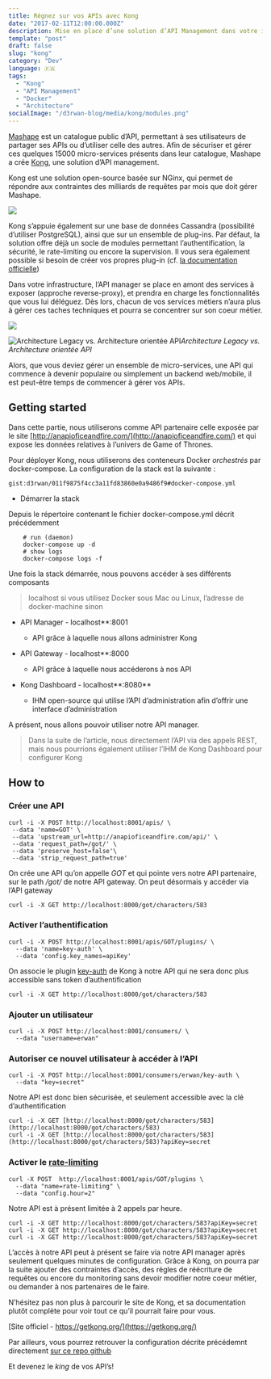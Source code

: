 ```yaml
---
title: Régnez sur vos APIs avec Kong
date: "2017-02-11T12:00:00.000Z"
description: Mise en place d’une solution d’API Management dans votre infrastructure
template: "post"
draft: false
slug: "kong"
category: "Dev"
language: 🇫🇷
tags:
  - "Kong"
  - "API Management"
  - "Docker"
  - "Architecture"
socialImage: "/d3rwan-blog/media/kong/modules.png"
---
```


[Mashape](https://www.mashape.com/) est un catalogue public d’API, permettant à ses utilisateurs de partager ses APIs ou d’utiliser celle des autres. Afin de sécuriser et gérer ces quelques 15000 micro-services présents dans leur catalogue, Mashape a crée [Kong](https://getkong.org/), une solution d’API management.

Kong est une solution open-source basée sur NGinx, qui permet de répondre aux contraintes des milliards de requêtes par mois que doit gérer Mashape.

![](/d3rwan-blog/media/kong/modules.png)

Kong s’appuie également sur une base de données Cassandra (possibilité d’utiliser PostgreSQL), ainsi que sur un ensemble de plug-ins. Par défaut, la solution offre déjà un socle de modules permettant l’authentification, la sécurité, le rate-limiting ou encore la supervision. Il vous sera également possible si besoin de créer vos propres plug-in (cf. [la documentation officielle](https://getkong.org/plugins/)) 

Dans votre infrastructure, l’API manager se place en amont des services à exposer (approche reverse-proxy), et prendra en charge les fonctionnalités que vous lui déléguez. Dès lors, chacun de vos services métiers n’aura plus à gérer ces taches techniques et pourra se concentrer sur son coeur métier.

![](/d3rwan-blog/media/kong/archi-wo-kong.png)

![Architecture Legacy vs. Architecture orientée API](/d3rwan-blog/media/kong/archi-w-kong.png)*Architecture Legacy vs. Architecture orientée API*

Alors, que vous deviez gérer un ensemble de micro-services, une API qui commence à devenir populaire ou simplement un backend web/mobile, il est peut-être temps de commencer à gérer vos APIs.

## Getting started

Dans cette partie, nous utiliserons comme API partenaire celle exposée par le site [http://anapioficeandfire.com/](http://anapioficeandfire.com/) et qui expose les données relatives à l’univers de Game of Thrones.

Pour déployer Kong, nous utiliserons des conteneurs Docker *orchestrés* par docker-compose. La configuration de la stack est la suivante :

`gist:d3rwan/011f9875f4cc3a11fd83860e0a9486f9#docker-compose.yml`

* Démarrer la stack

Depuis le répertoire contenant le fichier docker-compose.yml décrit précédemment
```
    # run (daemon)
    docker-compose up -d
    # show logs
    docker-compose logs -f
```
Une fois la stack démarrée, nous pouvons accéder à ses différents composants

> localhost si vous utilisez Docker sous Mac ou Linux, l’adresse de docker-machine sinon

* API Manager - localhost**:8001
    * API grâce à laquelle nous allons administrer Kong

* API Gateway - localhost**:8000
    * API grâce à laquelle nous accéderons à nos API

* Kong Dashboard - localhost**:8080** 
    * IHM open-source qui utilise l’API d’administration afin d’offrir une interface d’administration

A présent, nous allons pouvoir utiliser notre API manager.

> Dans la suite de l’article, nous directement l’API via des appels REST, mais nous pourrions également utiliser l’IHM de Kong Dashboard pour configurer Kong

## How to

### Créer une API

    curl -i -X POST http://localhost:8001/apis/ \
     --data 'name=GOT' \
     --data 'upstream_url=http://anapioficeandfire.com/api/' \
     --data 'request_path=/got/' \
     --data 'preserve_host=false'\
     --data 'strip_request_path=true'

On crée une API qu’on appelle *GOT* et qui pointe vers notre API partenaire, sur le path */got/* de notre API gateway. On peut désormais y accéder via l’API gateway

    curl -i -X GET http://localhost:8000/got/characters/583

### Activer l’authentification

    curl -i -X POST http://localhost:8001/apis/GOT/plugins/ \
      --data 'name=key-auth' \
      --data 'config.key_names=apiKey'

On associe le plugin [key-auth](https://getkong.org/plugins/key-authentication/) de Kong à notre API qui ne sera donc plus accessible sans token d’authentification

    curl -i -X GET http://localhost:8000/got/characters/583

### Ajouter un utilisateur

    curl -i -X POST http://localhost:8001/consumers/ \
      --data "username=erwan"

### Autoriser ce nouvel utilisateur à accéder à l’API

    curl -i -X POST http://localhost:8001/consumers/erwan/key-auth \
      --data "key=secret"

Notre API est donc bien sécurisée, et seulement accessible avec la clé d’authentification

    curl -i -X GET [http://localhost:8000/got/characters/583](http://localhost:8000/got/characters/583)
    curl -i -X GET [http://localhost:8000/got/characters/583](http://localhost:8000/got/characters/583)?apiKey=secret

### Activer le [rate-limiting](https://getkong.org/plugins/rate-limiting/)

    curl -X POST  http://localhost:8001/apis/GOT/plugins \
      --data "name=rate-limiting" \
      --data "config.hour=2"

Notre API est à présent limitée à 2 appels par heure.

    curl -i -X GET http://localhost:8000/got/characters/583?apiKey=secret
    curl -i -X GET http://localhost:8000/got/characters/583?apiKey=secret
    curl -i -X GET http://localhost:8000/got/characters/583?apiKey=secret

L’accès à notre API peut à présent se faire via notre API manager après seulement quelques minutes de configuration. Grâce à Kong, on pourra par la suite ajouter des contraintes d’accès, des règles de réécriture de requêtes ou encore du monitoring sans devoir modifier notre coeur métier, ou demander à nos partenaires de le faire.

N’hésitez pas non plus à parcourir le site de Kong, et sa documentation plutôt complète pour voir tout ce qu’il pourrait faire pour vous.

[Site officiel - https://getkong.org/](https://getkong.org/)

Par ailleurs, vous pourrez retrouver la configuration décrite précédemnt directement [sur ce repo github](https://github.com/d3rwan/kong_docker_stack)

Et devenez le *king* de vos API’s!


